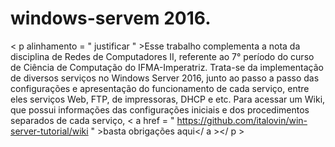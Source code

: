 # windows-servem 2016.
< p  alinhamento = " justificar " >Esse trabalho complementa a nota da disciplina de Redes de Computadores II, referente ao 7° período do curso de Ciência de Computação do IFMA-Imperatriz.
Trata-se da implementação de diversos serviços no Windows Server 2016, junto ao passo a passo das configurações e apresentação do funcionamento de cada serviço,
entre eles serviços Web, FTP, de impressoras, DHCP e etc. Para acessar um Wiki, que possui informações das configurações iniciais e dos procedimentos separados de cada serviço,
< a  href = " https://github.com/italovin/win-server-tutorial/wiki " >basta obrigações aqui</ a ></ p >
